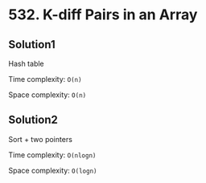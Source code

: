 # 532. K-diff Pairs in an Array

## Solution1

Hash table

Time complexity: `O(n)`

Space complexity: `O(n)`

## Solution2

Sort + two pointers

Time complexity: `O(nlogn)`

Space complexity: `O(logn)`
